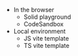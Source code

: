 <title>Installing Solid</title>

- In the browser
  - Solid playground
  - CodeSandbox
- Local environment
  - JS vite template
  - TS vite template
